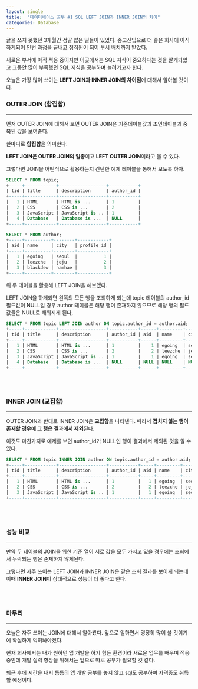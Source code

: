 ```yaml
---
layout: single
title:  "데이터베이스 공부 #1 SQL LEFT JOIN과 INNER JOIN의 차이"
categories: Database
---
```


글을 쓰지 못했던 3개월간 정말 많은 일들이 있었다. 중고신입으로 더 좋은 회사에 이직하게되어 인턴 과정을 끝내고 정직원이 되어 부서 배치까지 받았다.

새로운 부서에 아직 적응 중이지만 이곳에서는 SQL 지식이 중요하다는 것을 알게되었고 그동안 많이 부족했던 SQL 지식을 공부하며 늘려가고자 한다.

오늘은 가장 많이 쓰이는 **LEFT JOIN과 INNER JOIN의 차이점**에 대해서 알아볼 것이다.

### OUTER JOIN (합집합)


---

먼저 OUTER JOIN에 대해서 보면 OUTER JOIN은 기준테이블값과 조인테이블과 중복된 값을 보여준다.

한마디로 **합집합**을 의미한다.

**LEFT JOIN은 OUTER JOIN의 일종**이고 **LEFT OUTER JOIN**이라고 볼 수 있다.

그렇다면 JOIN을 어떤식으로 활용하는지 간단한 예제 테이블을 통해서 보도록 하자.


```sql
SELECT * FROM topic;
+-----+------------+------------------+-----------+
| tid | title      | description      | author_id |
+-----+------------+------------------+-----------+
|   1 | HTML       | HTML is ...      | 1         |
|   2 | CSS        | CSS is ...       | 2         |
|   3 | JavaScript | JavaScript is .. | 1         |
|   4 | Database   | Database is ...  | NULL      |
+-----+------------+------------------+-----------+

SELECT * FROM author;
+-----+----------+--------+------------+
| aid | name     | city   | profile_id |
+-----+----------+--------+------------+
|   1 | egoing   | seoul  |          1 |
|   2 | leezche  | jeju   |          2 |
|   3 | blackdew | namhae |          3 |
+-----+----------+--------+------------+
```

위 두 테이블을 활용해 LEFT JOIN을 해보겠다.

LEFT JOIN을 하게되면 왼쪽의 모든 행을 조회하게 되는데 topic 테이블의 author_id 필드값이 NULL일 경우 author 테이블은 해당 행이 존재하지 않으므로 해당 행의 필드 값들은 NULL로 채워지게 된다,

```sql
SELECT * FROM topic LEFT JOIN author ON topic.author_id = author.aid;
+-----+------------+------------------+-----------+------+---------+-------+------------+
| tid | title      | description      | author_id | aid  | name    | city  | profile_id |
+-----+------------+------------------+-----------+------+---------+-------+------------+
|   1 | HTML       | HTML is ...      | 1         |    1 | egoing  | seoul |          1 |
|   2 | CSS        | CSS is ...       | 2         |    2 | leezche | jeju  |          2 |
|   3 | JavaScript | JavaScript is .. | 1         |    1 | egoing  | seoul |          1 |
|   4 | Database   | Database is ...  | NULL      | NULL | NULL    | NULL  |       NULL |
+-----+------------+------------------+-----------+------+---------+-------+------------+
```

<br/><br/>
### INNER JOIN (교집합)


---
OUTER JOIN과 반대로 INNER JOIN은 **교집합**을 나타낸다. 따라서 **겹치지 않는 행이 존재할 경우에 그 행은 결과에서 제외**된다.

이것도 마찬가지로 예제를 보면 author_id가 NULL인 행이 결과에서 제외된 것을 알 수 있다.

```sql
SELECT * FROM topic INNER JOIN author ON topic.author_id = author.aid;
+-----+------------+------------------+-----------+-----+---------+-------+------------+
| tid | title      | description      | author_id | aid | name    | city  | profile_id |
+-----+------------+------------------+-----------+-----+---------+-------+------------+
|   1 | HTML       | HTML is ...      | 1         |   1 | egoing  | seoul |          1 |
|   2 | CSS        | CSS is ...       | 2         |   2 | leezche | jeju  |          2 |
|   3 | JavaScript | JavaScript is .. | 1         |   1 | egoing  | seoul |          1 |
+-----+------------+------------------+-----------+-----+---------+-------+------------+
```

<br/><br/>
### 성능 비교


---

만약 두 테이블의 JOIN을 위한 기준 열이 서로 값을 모두 가지고 있을 경우에는 조회에서 누락되는 행은 존재하지 않게된다.

그렇다면 자주 쓰이는 LEFT JOIN과 INNER JOIN은 같은 조회 결과를 보이게 되는데 이때 **INNER JOIN**이 상대적으로 성능이 더 좋다고 한다.



<br/><br/>
### 마무리

---

오늘은 자주 쓰이는 JOIN에 대해서 알아봤다. 앞으로 일하면서 굉장히 많이 쓸 것이기에 확실하게 익혀놔야겠다.

현재 회사에서는 내가 원하던 앱 개발을 하기 힘든 환경이라 새로운 업무를 배우며 적응중인데 개발 실력 향상을 위해서는 앞으로 따로 공부가 필요할 것 같다.

퇴근 후에 시간을 내서 틈틈히 앱 개발 공부를 놓지 않고 sql도 공부하며 자격증도 취득할 예정이다.

